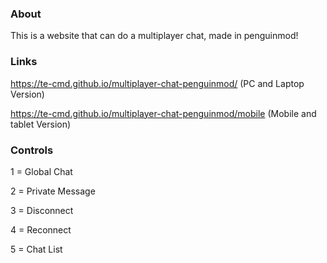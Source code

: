 ### About
This is a website that can do a multiplayer chat, made in penguinmod!
### Links
https://te-cmd.github.io/multiplayer-chat-penguinmod/ (PC and Laptop Version)

https://te-cmd.github.io/multiplayer-chat-penguinmod/mobile (Mobile and tablet Version)
### Controls
1 = Global Chat

2 = Private Message

3 = Disconnect

4 = Reconnect

5 = Chat List
